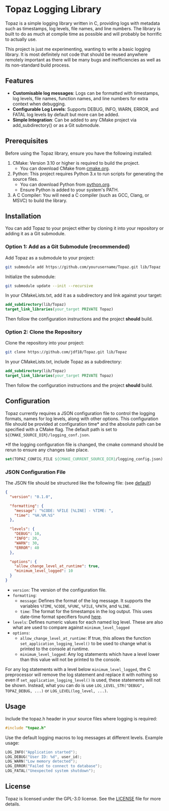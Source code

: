 # Topaz Logging Library

Topaz is a simple logging library written in C, providing logs with metadata such as timestamps, log levels, file names, and line numbers. 
The library is built to do as much at compile time as possible and will probably be horrific to actually  use.

This project is just me experimenting, wanting to write a basic logging library.
It is most definitely not code that should be reused anywhere remotely important as there will be many bugs and inefficiencies as well as its non-standard build process.


## Features
- **Customisable log messages**: Logs can be formatted with timestamps, log levels, file names, function names, and line numbers for extra context when debugging.
- **Configurable Log Levels**: Supports DEBUG, INFO, WARN, ERROR, and FATAL log levels by default but more can be added.
- **Simple Integration**: Can be added to any CMake project via add_subdirectory() or as a Git submodule.

## Prerequisites

Before using the Topaz library, ensure you have the following installed:

1. CMake: Version 3.10 or higher is required to build the project.
   - You can download CMake from [cmake.org](cmake.org).
2. Python: This project requires Python 3.x to run scripts for generating the source files.
   - You can download Python from [python.org](https://www.python.org/downloads/).
   - Ensure Python is added to your system's PATH. 
3. A C Compiler: You will need a C compiler (such as GCC, Clang, or MSVC) to build the library.

## Installation

You can add Topaz to your project either by cloning it into your repository or adding it as a Git submodule.

### Option 1: Add as a Git Submodule (recommended)

Add Topaz as a submodule to your project:

```bash
git submodule add https://github.com/yourusername/Topaz.git lib/Topaz
```
Initialize the submodule:

```bash
git submodule update --init --recursive
```

In your CMakeLists.txt, add it as a subdirectory and link against your target:

```cmake
add_subdirectory(lib/Topaz)
target_link_libraries(your_target PRIVATE Topaz)
```

Then follow the configuration instructions and the project **should** build. 

### Option 2: Clone the Repository

Clone the repository into your project:
```bash
git clone https://github.com/jdf18/Topaz.git lib/Topaz
```

In your CMakeLists.txt, include Topaz as a subdirectory:

```cmake
add_subdirectory(lib/Topaz)
target_link_libraries(your_target PRIVATE Topaz)
```

Then follow the configuration instructions and the project **should** build.

## Configuration

Topaz currently requires a JSON configuration file to control the logging formats, names for log levels, along with other options.
This configuration file should be provided at configuration time* and the absolute path can be specified with a CMake flag. 
The default path is set to `${CMAKE_SOURCE_DIR}/logging_conf.json`.

*If the logging configuration file is changed, the cmake command should be rerun to ensure any changes take place.  

```cmake
set(TOPAZ_CONFIG_FILE ${CMAKE_CURRENT_SOURCE_DIR}/logging_config.json)
```

### JSON Configuration File

The JSON file should be structured like the following file: (see [default](https://github.com/jdf18/Topaz/blob/main/default_conf.json))

```json
{
  "version": "0.1.0",

  "formatting": {
    "message": "%CODE: %FILE [%LINE] - %TIME: ",
    "time": "%H.%M.%S"
  },

  "levels": {
    "DEBUG": 10,
    "INFO": 20,
    "WARN": 30,
    "ERROR": 40
  },

  "options": {
    "allow_change_level_at_runtime": true,
    "minimum_level_logged": 10
  }
}
```

- `version`: The version of the configuration file.
- `formatting`:
  - `message`: Defines the format of the log message. It supports the variables `%TIME`, `%CODE`, `%FUNC`, `%FILE`, `%PATH`, and `%LINE`.
  - `time`: The format for the timestamps in the log output. This uses date-time format specifiers found [here](https://en.cppreference.com/w/c/chrono/strftime).
- `levels`: Defines numeric values for each named log level. These are also what are used to compare against `minimum_level_logged` 
- `options`:
  - `allow_change_level_at_runtime`: If true, this allows the function `set_application_logging_level()` to be used to change what is printed to the console at runtime.
  - `minimum_level_logged`: Any log statements which have a level lower than this value will not be printed to the console.

For any log statements with a level below `minimum_level_logged`, the C preprocessor will remove the log statement and replace it with nothing so even if `set_application_logging_level()` is used, these statements will not be shown.
Instead, what you can do is use `LOG_LEVEL_STR("DEBUG", TOPAZ_DEBUG, ...)` or `LOG_LEVEL(log_level, ...)`.

## Usage

Include the topaz.h header in your source files where logging is required:

```c
#include "topaz.h"
```

Use the default logging macros to log messages at different levels. Example usage:

```c
LOG_INFO("Application started");
LOG_DEBUG("User ID: %d", user_id);
LOG_WARN("Low memory detected");
LOG_ERROR("Failed to connect to database");
LOG_FATAL("Unexpected system shutdown");
```

## License

Topaz is licensed under the GPL-3.0 license. See the [LICENSE](https://github.com/jdf18/Topaz/blob/main/LICENSE) file for more details.
